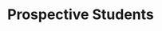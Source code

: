 ---
layout: archive
title: "Prospective Students"
permalink: /prospective_students/
author_profile: false
---